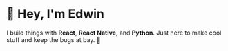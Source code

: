 # 👋 Hey, I'm Edwin

I build things with **React**, **React Native**, and **Python**. Just here to make cool stuff and keep the bugs at bay. 🌿

